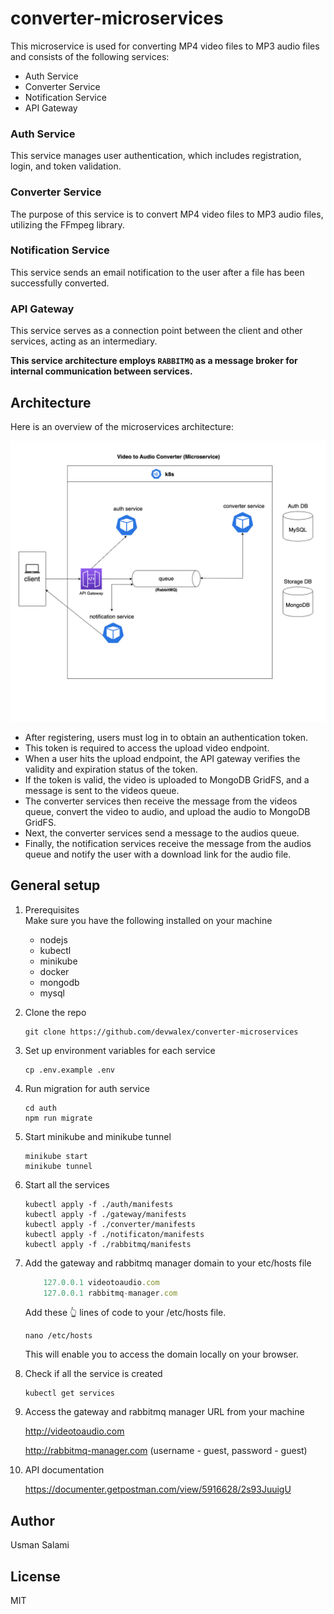 # converter-microservices
This microservice is used for converting MP4 video files to MP3 audio files and consists of the following services:

- Auth Service
- Converter Service
- Notification Service
- API Gateway

### Auth Service
This service manages user authentication, which includes registration, login, and token validation.

### Converter Service
The purpose of this service is to convert MP4 video files to MP3 audio files, utilizing the FFmpeg library.

### Notification Service
This service sends an email notification to the user after a file has been successfully converted.

### API Gateway
This service serves as a connection point between the client and other services, acting as an intermediary.



**This service architecture employs `RABBITMQ` as a message broker for internal communication between services.**


## Architecture
Here is an overview of the microservices architecture:

![architecture diagram](architecture.png)

- After registering, users must log in to obtain an authentication token.
- This token is required to access the upload video endpoint.
- When a user hits the upload endpoint, the API gateway verifies the validity and expiration status of the token.
- If the token is valid, the video is uploaded to MongoDB GridFS, and a message is sent to the videos queue.
- The converter services then receive the message from the videos queue, convert the video to audio, and upload the audio to MongoDB GridFS.
- Next, the converter services send a message to the audios queue.
- Finally, the notification services receive the message from the audios queue and notify the user with a download link for the audio file.


## General setup

1. Prerequisites    
    Make sure you have the following installed on your machine
    - nodejs
    - kubectl
    - minikube
    - docker
    - mongodb
    - mysql

2. Clone the repo

    ```
    git clone https://github.com/devwalex/converter-microservices
    ```

3. Set up environment variables for each service

    ```
    cp .env.example .env
    ```
4. Run migration for auth service

    ```
    cd auth
    npm run migrate
    ```
5. Start minikube and minikube tunnel
    ```
    minikube start
    minikube tunnel
    ```
6. Start all the services
    ```
    kubectl apply -f ./auth/manifests
    kubectl apply -f ./gateway/manifests
    kubectl apply -f ./converter/manifests
    kubectl apply -f ./notificaton/manifests
    kubectl apply -f ./rabbitmq/manifests
    ```
7.  Add the gateway and rabbitmq manager domain to your etc/hosts file

    ```js
        127.0.0.1 videotoaudio.com
        127.0.0.1 rabbitmq-manager.com
    ```
    Add these 👆 lines of code to your /etc/hosts file.

    ```
    nano /etc/hosts
    ```
    This will enable you to access the domain locally on your browser.

8.  Check if all the service is created
    ```
    kubectl get services
    ```
9.  Access the gateway and rabbitmq manager URL from your machine

    http://videotoaudio.com

    http://rabbitmq-manager.com (username - guest, password - guest)

10. API documentation

    https://documenter.getpostman.com/view/5916628/2s93JuuigU

## Author
Usman Salami

## License
MIT